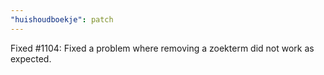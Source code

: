 ```yaml
---
"huishoudboekje": patch
---
```


Fixed #1104: Fixed a problem where removing a zoekterm did not work as expected.
